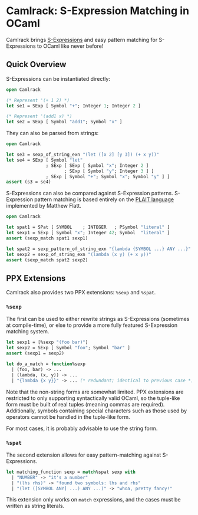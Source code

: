 # Camlrack: S-Expression Matching in OCaml

Camlrack brings [S-Expressions](https://en.wikipedia.org/wiki/S-expression) and
easy pattern matching for S-Expressions to OCaml like never before!


## Quick Overview

S-Expressions can be instantiated directly:

```ocaml
open Camlrack

(* Represent '(+ 1 2) *)
let se1 = SExp [ Symbol "+"; Integer 1; Integer 2 ]

(* Represent '(add1 x) *)
let se2 = SExp [ Symbol "add1"; Symbol "x" ]
```

They can also be parsed from strings:

```ocaml
open Camlrack

let se3 = sexp_of_string_exn "(let ([x 2] [y 3]) (+ x y))"
let se4 = SExp [ Symbol "let"
               ; SExp [ SExp [ Symbol "x"; Integer 2 ]
                      ; SExp [ Symbol "y"; Integer 3 ] ]
               ; SExp [ Symbol "+"; Symbol "x"; Symbol "y" ] ]
assert (s3 = se4)
```

S-Expressions can also be compared against S-Expression patterns. S-Expression
pattern matching is based entirely on the [PLAIT
language](https://docs.racket-lang.org/plait/index.html) implemented by Matthew
Flatt.

```ocaml
open Camlrack

let spat1 = SPat [ SYMBOL    ; INTEGER   ; PSymbol "literal" ]
let sexp1 = SExp [ Symbol "x"; Integer 42; Symbol  "literal" ]
assert (sexp_match spat1 sexp1)

let spat2 = sexp_pattern_of_string_exn "{lambda {SYMBOL ...} ANY ...}"
let sexp2 = sexp_of_string_exn "(lambda (x y) (+ x y))"
assert (sexp_match spat2 sexp2)
```


## PPX Extensions

Camlrack also provides two PPX extensions: `%sexp` and `%spat`.


### `%sexp`

The first can be used to either rewrite strings as S-Expressions (sometimes at
compile-time), or else to provide a more fully featured S-Expression matching
system.

```ocaml
let sexp1 = [%sexp "(foo bar)"]
let sexp2 = SExp [ Symbol "foo"; Symbol "bar" ]
assert (sexp1 = sexp2)

let do_a_match = function%sexp
  | (foo, bar) -> ...
  | (lambda, (x, y)) -> ...
  | "{lambda {x y}}" -> ... (* redundant; identical to previous case *)
```

Note that the non-string forms are somewhat limited. PPX extensions are
restricted to only supporting syntactically valid OCaml, so the tuple-like form
must be built of real tuples (meaning commas are required). Additionally,
symbols containing special characters such as those used by operators cannot be
handled in the tuple-like form.

For most cases, it is probably advisable to use the string form.


### `%spat`

The second extension allows for easy pattern-matching against S-Expressions.

```ocaml
let matching_function sexp = match%spat sexp with
  | "NUMBER" -> "it's a number"
  | "(lhs rhs)" -> "found two symbols: lhs and rhs"
  | "(let ([SYMBOL ANY] ...) ANY ...)" -> "whoa, pretty fancy!"
```

This extension only works on `match` expressions, and the cases must be written
as string literals.
